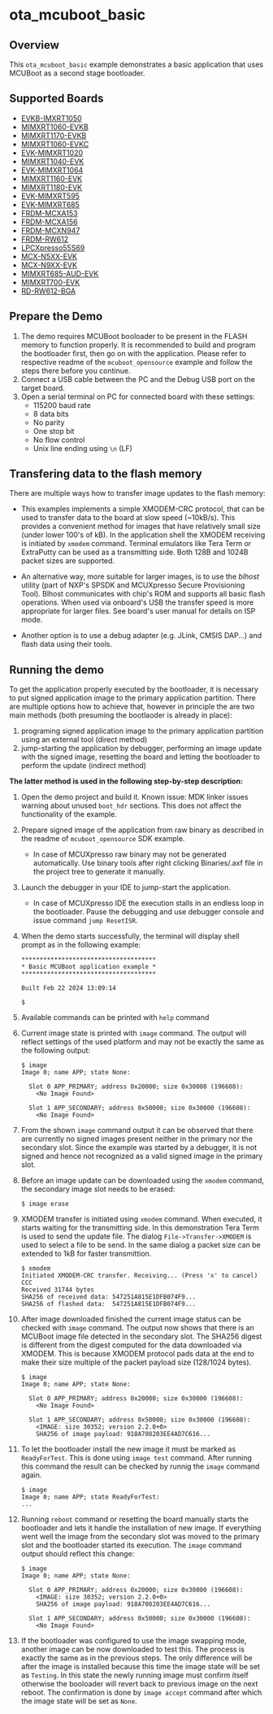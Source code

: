 # ota_mcuboot_basic

## Overview
This `ota_mcuboot_basic` example demonstrates a basic application that uses MCUBoot as a second stage bootloader.

## Supported Boards
- [EVKB-IMXRT1050](../../_boards/evkbimxrt1050/ota_examples/ota_mcuboot_basic/example_board_readme.md)
- [MIMXRT1060-EVKB](../../_boards/evkbmimxrt1060/ota_examples/ota_mcuboot_basic/example_board_readme.md)
- [MIMXRT1170-EVKB](../../_boards/evkbmimxrt1170/ota_examples/ota_mcuboot_basic/example_board_readme.md)
- [MIMXRT1060-EVKC](../../_boards/evkcmimxrt1060/ota_examples/ota_mcuboot_basic/example_board_readme.md)
- [EVK-MIMXRT1020](../../_boards/evkmimxrt1020/ota_examples/ota_mcuboot_basic/example_board_readme.md)
- [MIMXRT1040-EVK](../../_boards/evkmimxrt1040/ota_examples/ota_mcuboot_basic/example_board_readme.md)
- [EVK-MIMXRT1064](../../_boards/evkmimxrt1064/ota_examples/ota_mcuboot_basic/example_board_readme.md)
- [MIMXRT1160-EVK](../../_boards/evkmimxrt1160/ota_examples/ota_mcuboot_basic/example_board_readme.md)
- [MIMXRT1180-EVK](../../_boards/evkmimxrt1180/ota_examples/ota_mcuboot_basic/example_board_readme.md)
- [EVK-MIMXRT595](../../_boards/evkmimxrt595/ota_examples/ota_mcuboot_basic/example_board_readme.md)
- [EVK-MIMXRT685](../../_boards/evkmimxrt685/ota_examples/ota_mcuboot_basic/example_board_readme.md)
- [FRDM-MCXA153](../../_boards/frdmmcxa153/ota_examples/ota_mcuboot_basic/example_board_readme.md)
- [FRDM-MCXA156](../../_boards/frdmmcxa156/ota_examples/ota_mcuboot_basic/example_board_readme.md)
- [FRDM-MCXN947](../../_boards/frdmmcxn947/ota_examples/ota_mcuboot_basic/example_board_readme.md)
- [FRDM-RW612](../../_boards/frdmrw612/ota_examples/ota_mcuboot_basic/example_board_readme.md)
- [LPCXpresso55S69](../../_boards/lpcxpresso55s69/ota_examples/ota_mcuboot_basic/example_board_readme.md)
- [MCX-N5XX-EVK](../../_boards/mcxn5xxevk/ota_examples/ota_mcuboot_basic/example_board_readme.md)
- [MCX-N9XX-EVK](../../_boards/mcxn9xxevk/ota_examples/ota_mcuboot_basic/example_board_readme.md)
- [MIMXRT685-AUD-EVK](../../_boards/mimxrt685audevk/ota_examples/ota_mcuboot_basic/example_board_readme.md)
- [MIMXRT700-EVK](../../_boards/mimxrt700evk/ota_examples/ota_mcuboot_basic/example_board_readme.md)
- [RD-RW612-BGA](../../_boards/rdrw612bga/ota_examples/ota_mcuboot_basic/example_board_readme.md)

## Prepare the Demo
1. The demo requires MCUBoot booloader to be present in the FLASH memory to function properly.
   It is recommended to build and program the bootloader first, then go on with the application.
   Please refer to respective readme of the `mcuboot_opensource` example and follow the steps there before you continue.
2. Connect a USB cable between the PC and the Debug USB port on the target board.
3. Open a serial terminal on PC for connected board with these settings:
    - 115200 baud rate
    - 8 data bits
    - No parity
    - One stop bit
    - No flow control
    - Unix line ending using `\n` (LF)

## Transfering data to the flash memory
There are multiple ways how to transfer image updates to the flash memory:

- This examples implements a simple XMODEM-CRC protocol, that can be used to transfer data to the board at slow speed (~10kB/s).
  This provides a convenient method for images that have relatively small size (under lower 100's of kB).
  In the application shell the XMODEM receiving is initiated by `xmodem` command. Terminal emulators like Tera Term or ExtraPutty
  can be used as a transmitting side. Both 128B and 1024B packet sizes are supported.

- An alternative way, more suitable for larger images, is to use the *blhost* utility (part of NXP's SPSDK and MCUXpresso Secure Provisioning Tool).
  Blhost communicates with chip's ROM and supports all basic flash operations. When used via onboard's USB the transfer
  speed is more appropriate for larger files. See board's user manual for details on ISP mode.

- Another option is to use a debug adapter (e.g. JLink, CMSIS DAP...) and flash data using their tools.


## Running the demo
To get the application properly executed by the bootloader, it is necessary to put signed application image to the primary application partition.
There are multiple options how to achieve that, however in principle the are two main methods (both presuming the bootlaoder is already in place):

1.  programing signed application image to the primary application partition using an external tool (direct method)
2.  jump-starting the application by debugger, performing an image update with the signed image, resetting the board and letting the bootloader to perform the update (indirect method)

**The latter method is used in the following step-by-step description:**

1.  Open the demo project and build it.
    Known issue: MDK linker issues warning about unused `boot_hdr` sections. This does not affect the functionality of the example.
    
2.  Prepare signed image of the application from raw binary as described in the readme of `mcuboot_opensource` SDK example.
     - In case of MCUXpresso raw binary may not be generated automatically. Use binary tools after right clicking Binaries/.axf file in the project tree to generate it manually.

3.  Launch the debugger in your IDE to jump-start the application.
     - In case of MCUXpresso IDE the execution stalls in an endless loop in the bootloader. Pause the debugging and use debugger console and issue command `jump ResetISR`.

4.  When the demo starts successfully, the terminal will display shell prompt as in the following example:

        *************************************
        * Basic MCUBoot application example *
        *************************************

        Built Feb 22 2024 13:09:14

        $

5.  Available commands can be printed with `help` command

6.  Current image state is printed with `image` command. The output will reflect settings of the used platform and
    may not be exactly the same as the following output:

        $ image
        Image 0; name APP; state None:

          Slot 0 APP_PRIMARY; address 0x20000; size 0x30000 (196608):
            <No Image Found>

          Slot 1 APP_SECONDARY; address 0x50000; size 0x30000 (196608):
            <No Image Found>

7.  From the shown `image` command output it can be observed that there are currently no signed images present neither
    in the primary nor the secondary slot.  Since the example was started by a debugger, it is not signed and hence
    not recognized as a valid signed image in the primary slot.

8.  Before an image update can be downloaded using the `xmodem` command, the secondary image slot needs to be erased:

        $ image erase

9.  XMODEM transfer is initiated using `xmodem` command. When executed, it starts waiting for the transmitting side.
    In this demonstration Tera Term is used to send the update file. The dialog `File->Transfer->XMODEM` is used
    to select a file to be send. In the same dialog a packet size can be extended to 1kB for faster transmittion.

        $ xmodem
        Initiated XMODEM-CRC transfer. Receiving... (Press 'x' to cancel)
        CCC
        Received 31744 bytes
        SHA256 of received data: 547251A815E1DFB074F9...
        SHA256 of flashed data:  547251A815E1DFB074F9...

10. After image downloaded finished the current image status can be checked with `image` command. The output now
    shows that there is an MCUBoot image file detected in the secondary slot. The SHA256 digest is different from
    the digest  computed for the data downloaded via XMODEM. This is because XMODEM protocol pads data at the end
    to make their size multiple of the packet payload size (128/1024 bytes).

        $ image
        Image 0; name APP; state None:

          Slot 0 APP_PRIMARY; address 0x20000; size 0x30000 (196608):
            <No Image Found>

          Slot 1 APP_SECONDARY; address 0x50000; size 0x30000 (196608):
            <IMAGE: size 30352; version 2.2.0+0>
            SHA256 of image payload: 918A708203EE4AD7C616...

11. To let the bootloader install the new image it must be marked as `ReadyForTest`. This is done using `image test`
    command. After running this command the result can be checked by runnig the `image` command again.

        $ image
        Image 0; name APP; state ReadyForTest:
        ...

12. Running `reboot` command or resetting the board manually starts the bootloader and lets it handle the installation
    of new image. If everything went well the image from the secondary slot was moved to the primary slot and the bootloader
    started its execution. The `image` command output should reflect this change:

        $ image
        Image 0; name APP; state None:

          Slot 0 APP_PRIMARY; address 0x20000; size 0x30000 (196608):
            <IMAGE: size 30352; version 2.2.0+0>
            SHA256 of image payload: 918A708203EE4AD7C616...

          Slot 1 APP_SECONDARY; address 0x50000; size 0x30000 (196608):
            <No Image Found>

13. If the bootloader was configured to use the image swapping mode, another image can be now downloaded to test this.
    The process is exactly the same as in the previous steps. The only difference will be after the image is installed
    because this time the image state will be set as `Testing`. In this state the newly running image must confirm itself
    otherwise the booloader will revert back to previous image on the next reboot. The confirmation is done by `image accept`
    command after which the image state will be set as `None`.

